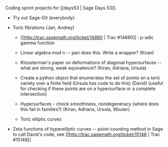 Coding sprint projects for [[days53 | Sage Days 53]].


 * Try out Sage-Git (everybody)

 * Toric fibrations (Jan, Andrey)

   * [[http://trac.sagemath.org/ticket/14880 | Trac #14880]] : p-adic gamma function 

   * Linear algebra mod n -- pari does this. Write a wrapper? (Kiran)
  
   * Kloosterman's paper on deformations of diagonal hypersurfaces -- what are strong, weak equivalence? (Kiran, Adriana, Ursula)
  
   * Create a python object that enumerates the set of points on a toric variety over a finite field (Ursula has code to do this) (David) (useful for checking if these points are on a hypersurface or a complete intersection)

   * Hypersurfaces - check smoothness, nondegeneracy (where does this fail in families?) (Kiran, Adriana, Ursula, Wouter)

   * Toric elliptic curves

 * Zeta functions of hyperelliptic curves -- point-counting method in Sage to call David's code, see [[http://trac.sagemath.org/ticket/15148 | Trac #15148]] 

